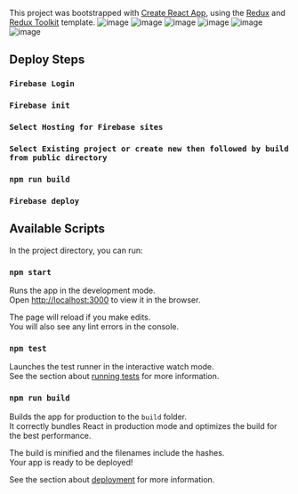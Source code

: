 This project was bootstrapped with [Create React App](https://github.com/facebook/create-react-app), using the [Redux](https://redux.js.org/) and [Redux Toolkit](https://redux-toolkit.js.org/) template.
![image](https://user-images.githubusercontent.com/39607989/123596278-d3a0b600-d7a6-11eb-8358-fe8476368410.png)
![image](https://user-images.githubusercontent.com/39607989/123596611-414ce200-d7a7-11eb-86e4-241637e20a66.png)
![image](https://user-images.githubusercontent.com/39607989/123596623-4578ff80-d7a7-11eb-87b0-e929d8568cc8.png)
![image](https://user-images.githubusercontent.com/39607989/123596631-4873f000-d7a7-11eb-832d-2f4a96d6b94e.png)
![image](https://user-images.githubusercontent.com/39607989/123596646-4c077700-d7a7-11eb-959f-590ac71138fe.png)
![image](https://user-images.githubusercontent.com/39607989/123596656-4e69d100-d7a7-11eb-8814-6c8820295b18.png)



## Deploy Steps

### `Firebase Login`

### `Firebase init`

### `Select Hosting for Firebase sites`

### `Select Existing project or create new then followed by build from public directory`

### `npm run build`

### `Firebase deploy`




## Available Scripts

In the project directory, you can run:

### `npm start`

Runs the app in the development mode.<br />
Open [http://localhost:3000](http://localhost:3000) to view it in the browser.

The page will reload if you make edits.<br />
You will also see any lint errors in the console.

### `npm test`

Launches the test runner in the interactive watch mode.<br />
See the section about [running tests](https://facebook.github.io/create-react-app/docs/running-tests) for more information.

### `npm run build`

Builds the app for production to the `build` folder.<br />
It correctly bundles React in production mode and optimizes the build for the best performance.

The build is minified and the filenames include the hashes.<br />
Your app is ready to be deployed!

See the section about [deployment](https://facebook.github.io/create-react-app/docs/deployment) for more information.

